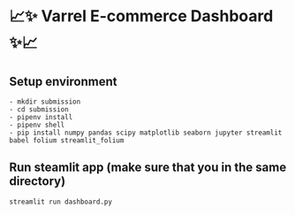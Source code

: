 # 📈✨ Varrel E-commerce Dashboard ✨📈

## Setup environment
```
- mkdir submission
- cd submission
- pipenv install
- pipenv shell
- pip install numpy pandas scipy matplotlib seaborn jupyter streamlit babel folium streamlit_folium
```

## Run steamlit app (make sure that you in the same directory)
```
streamlit run dashboard.py
```